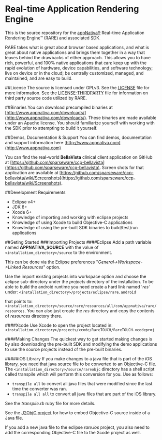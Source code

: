 # Real-time Application Rendering Engine
This is the source repository for the [appNativa&reg;](http:///www.appnativa.com) Real-time Application Rendering Engine&trade; (RARE) and associated SDK.


RARE takes what is great about browser based applications, and what is great about native applications and brings them together in a way that leaves behind the drawbacks of either approach. This allows you to have rich, powerful, and 100% native applications that can: keep up with the rapid evolution of hardware, device capabilities, and software technology; live on device or in the cloud; be centrally customized, managed, and maintained; and are easy to build.

##License
The source is licensed under GPLv3. See the [LICENSE](LICENSE) file for more information.  See the [LICENSE-THIRDPARTY](LICENSE-THIRDPARTY) file for information on third party source code utilized by RARE.

##Binaries
You can download precompiled binaries at [http://www.appnativa.com/downloads/](http://www.appnativa.com/downloads/). These binaries are made available under an Apache license. You should familiarize yourself with working with the SDK prior to attempting to build it yourself.

##Demos, Documentation & Support
You can find demos, documentation and support information here [http://www.appnativa.com](http://www.appnativa.com)

You can find the real-world **BellaVista** clinical client application on GitHub at [https://github.com/sparseware/ccp-bellavista](https://github.com/sparseware/ccp-bellavista). Screen shots for that application are available at [https://github.com/sparseware/ccp-bellavista/wiki/Screenshots](https://github.com/sparseware/ccp-bellavista/wiki/Screenshots).

##Development Requirements
* Eclipse v4+
* JDK 8+
* Xcode 6+
* Knowledge of importing and working with eclipse projects
* Knowledge of using Xcode to build Objective-C applications
* Knowledge of using the pre-built SDK binaries to build/test/run applications


##Geting Started
###Importing Projects
####Eclipse
Add a path variable named **APPNATIVA_SOURCE** with the value of `<installation_directory>/source` to the environment.

This can be done via the Eclipse preferences "*General->Workspace->Linked Resources*" option.


Use the import existing projects into workspace option and choose the *eclipse* sub-directory under the *projects* directory of the installation.
To be able to build the android runtime you need create a hard link named '*res*' under:
`<installation_directory>/projects/eclipse/rare.android`

that points to:
`<installation_directory>/source/rare/resources/all/com/appnativa/rare/resources`.
You can also just create the *res* directory and copy the contents of *resources* directory there.

####Xcode
Use Xcode to open the project located in:
`<installation_directory>/projects/xcode/RareTOUCH/RareTOUCH.xcodeproj`

####Making Changes
The quickest way to get started making changes is by also downloading the pre-built SDK and modifying the demo applications to use the source projects instead of the pre-built binaries.

#####iOS Library
If you make changes to a java file that is part of the iOS library, you need that java source file to be converted to an Objective-C file. The `<installation_directory>/source/rareobjc` directory has a shell script called transpile which will perform this conversion for you.  Use as follows:

* `transpile all` to convert all java files that were modified since the last time the converter was ran.
* `transpile all all` to convert all java files that are part of the iOS library. 

See the *transpile.rb* ruby file for more details.

See the [J2ObjC project](http://j2objc.org/docs/Writing-Native-Methods.html) for how to embed Objective-C source inside of a Java file.

If you add a new java file to the eclipse *rare.ios* project, you also need to add the corresponding Objective-C file to the Xcode project as well.